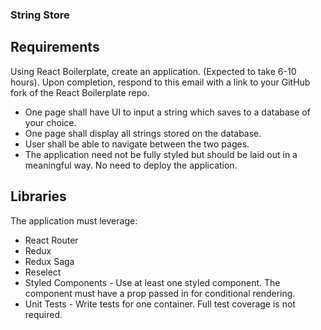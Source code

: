 ### String Store

## Requirements
Using React Boilerplate, create an application. (Expected to take 6-10 hours). Upon completion, respond to this email with a link to your GitHub fork of the React Boilerplate repo.

* One page shall have UI to input a string which saves to a database of your choice.
* One page shall display all strings stored on the database.
* User shall be able to navigate between the two pages.
* The application need not be fully styled but should be laid out in a meaningful way. No need to deploy the application.

## Libraries
The application must leverage:
* React Router
* Redux
* Redux Saga
* Reselect
* Styled Components - Use at least one styled component. The component must have a prop passed in for conditional rendering.
* Unit Tests - Write tests for one container. Full test coverage is not required.

